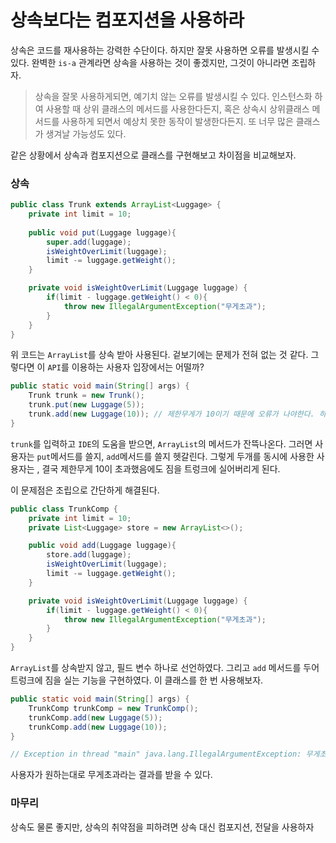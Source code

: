 # 상속보다는 컴포지션을 사용하라

상속은 코드를 재사용하는 강력한 수단이다. 하지만 잘못 사용하면 오류를 발생시킬 수 있다.
완벽한 ```is-a``` 관계라면 상속을 사용하는 것이 좋겠지만, 그것이 아니라면 조립하자.

> 상속을 잘못 사용하게되면, 예기치 않는 오류를 발생시킬 수 있다. 인스턴스화 하여 사용할 때 
> 상위 클래스의 메서드를 사용한다든지, 혹은 상속시 상위클래스 메서드를 사용하게 되면서 예상치 못한
> 동작이 발생한다든지. 또 너무 많은 클래스가 생겨날 가능성도 있다.

같은 상황에서 상속과 컴포지션으로 클래스를 구현해보고 차이점을 비교해보자.

### 상속
```java
public class Trunk extends ArrayList<Luggage> {
    private int limit = 10;
    
    public void put(Luggage luggage){
        super.add(luggage);
        isWeightOverLimit(luggage);
        limit -= luggage.getWeight();
    }

    private void isWeightOverLimit(Luggage luggage) {
        if(limit - luggage.getWeight() < 0){
            throw new IllegalArgumentException("무게초과");
        }
    }
}
```
위 코드는 ```ArrayList```를 상속 받아 사용된다. 겉보기에는 문제가 전혀 없는 것 같다.
그렇다면 이 ```API```를 이용하는 사용자 입장에서는 어떨까?

```java
public static void main(String[] args) {
    Trunk trunk = new Trunk();
    trunk.put(new Luggage(5));
    trunk.add(new Luggage(10)); // 제한무게가 10이기 때문에 오류가 나야한다. 하지만 그렇지 않다.
}
```
```trunk```를 입력하고 ```IDE```의 도움을 받으면, ```ArrayList```의 메서드가 잔뜩나온다.
그러면 사용자는 ```put```메서드를 쓸지, ```add```메서드를 쓸지 헷갈린다.
그렇게 두개를 동시에 사용한 사용자는 , 결국 제한무게 10이 초과했음에도 짐을 트렁크에 실어버리게 된다.

이 문제점은 조립으로 간단하게 해결된다.

```java
public class TrunkComp {
    private int limit = 10;
    private List<Luggage> store = new ArrayList<>();

    public void add(Luggage luggage){
        store.add(luggage);
        isWeightOverLimit(luggage);
        limit -= luggage.getWeight();
    }

    private void isWeightOverLimit(Luggage luggage) {
        if(limit - luggage.getWeight() < 0){
            throw new IllegalArgumentException("무게초과");
        }
    }
}
```
```ArrayList```를 상속받지 않고, 필드 변수 하나로 선언하였다. 그리고 ```add``` 메서드를 두어 트렁크에
짐을 실는 기능을 구현하였다. 이 클래스를 한 번 사용해보자.

```java
public static void main(String[] args) {
    TrunkComp trunkComp = new TrunkComp();
    trunkComp.add(new Luggage(5));
    trunkComp.add(new Luggage(10));
}

// Exception in thread "main" java.lang.IllegalArgumentException: 무게초과
```
사용자가 원하는대로 무게초과라는 결과를 받을 수 있다. 

### 마무리
상속도 물론 좋지만, 상속의 취약점을 피하려면 상속 대신 컴포지션, 전달을 사용하자